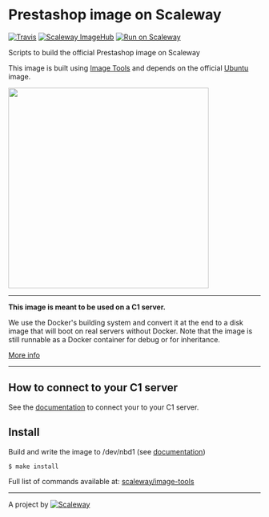 # Prestashop image on Scaleway

[![Travis](https://img.shields.io/travis/scaleway/image-app-prestashop.svg)](https://travis-ci.org/scaleway/image-app-prestashop)
[![Scaleway ImageHub](https://img.shields.io/badge/ImageHub-view-ff69b4.svg)](https://hub.scaleway.com/prestashop.html)
[![Run on Scaleway](https://img.shields.io/badge/Scaleway-run-69b4ff.svg)](https://cloud.scaleway.com/#/servers/new?image=9d6d0f08-0694-49cd-9298-9a5a584c0c88)


Scripts to build the official Prestashop image on Scaleway

This image is built using [Image Tools](https://github.com/scaleway/image-tools) and depends on the official [Ubuntu](https://github.com/scaleway/image-ubuntu) image.


<img src="https://upload.wikimedia.org/wikipedia/commons/a/a5/PrestaShop_Logo_2015.png" width="400px" />


---

**This image is meant to be used on a C1 server.**

We use the Docker's building system and convert it at the end to a disk image that will boot on real servers without Docker. Note that the image is still runnable as a Docker container for debug or for inheritance.

[More info](https://github.com/scaleway/image-tools)


---

## How to connect to your C1 server

See the [documentation](https://www.scaleway.com/docs/create-and-connect-to-your-server/) to connect your to your C1 server.

## Install

Build and write the image to /dev/nbd1 (see [documentation](https://www.scaleway.com/docs/create_an_image_with_docker))

    $ make install

Full list of commands available at: [scaleway/image-tools](https://github.com/scaleway/image-tools/#commands)


---

A project by [![Scaleway](https://avatars1.githubusercontent.com/u/5185491?v=3&s=42)](https://www.scaleway.com/)
